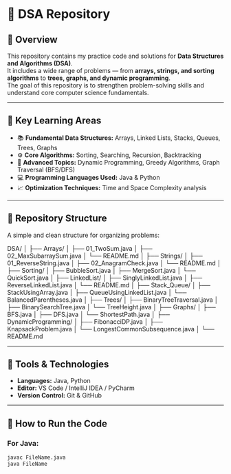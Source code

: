 # 🧩 DSA Repository

## 🚀 Overview  
This repository contains my practice code and solutions for **Data Structures and Algorithms (DSA)**.  
It includes a wide range of problems — from **arrays, strings, and sorting algorithms** to **trees, graphs, and dynamic programming**.  
The goal of this repository is to strengthen problem-solving skills and understand core computer science fundamentals.

---

## 🧠 Key Learning Areas  
- 📚 **Fundamental Data Structures:** Arrays, Linked Lists, Stacks, Queues, Trees, Graphs  
- ⚙️ **Core Algorithms:** Sorting, Searching, Recursion, Backtracking  
- 🧩 **Advanced Topics:** Dynamic Programming, Greedy Algorithms, Graph Traversal (BFS/DFS)  
- 💻 **Programming Languages Used:** Java & Python  
- 📈 **Optimization Techniques:** Time and Space Complexity analysis  

---

## 📂 Repository Structure  
A simple and clean structure for organizing problems:

DSA/
│
├── Arrays/
│ ├── 01_TwoSum.java
│ ├── 02_MaxSubarraySum.java
│ └── README.md
│
├── Strings/
│ ├── 01_ReverseString.java
│ ├── 02_AnagramCheck.java
│ └── README.md
│
├── Sorting/
│ ├── BubbleSort.java
│ ├── MergeSort.java
│ └── QuickSort.java
│
├── LinkedList/
│ ├── SinglyLinkedList.java
│ ├── ReverseLinkedList.java
│ └── README.md
│
├── Stack_Queue/
│ ├── StackUsingArray.java
│ ├── QueueUsingLinkedList.java
│ └── BalancedParentheses.java
│
├── Trees/
│ ├── BinaryTreeTraversal.java
│ ├── BinarySearchTree.java
│ └── TreeHeight.java
│
├── Graphs/
│ ├── BFS.java
│ ├── DFS.java
│ └── ShortestPath.java
│
├── DynamicProgramming/
│ ├── FibonacciDP.java
│ ├── KnapsackProblem.java
│ └── LongestCommonSubsequence.java
│
└── README.md


---

## 🧰 Tools & Technologies
- **Languages:** Java, Python  
- **Editor:** VS Code / IntelliJ IDEA / PyCharm  
- **Version Control:** Git & GitHub  

---

## 🧩 How to Run the Code
### For Java:
```bash
javac FileName.java
java FileName

